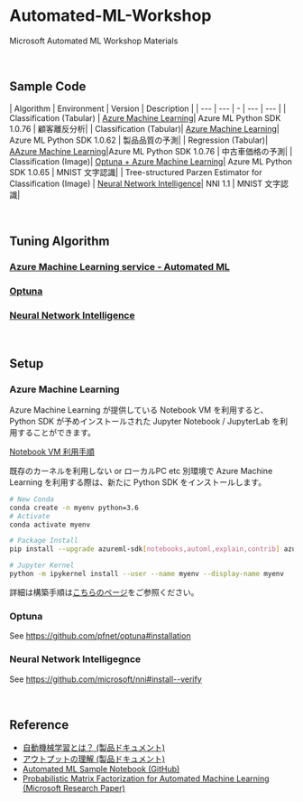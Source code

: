 # Automated-ML-Workshop

Microsoft Automated ML Workshop Materials 

<br/>

## Sample Code
| Algorithm | Environment | Version | Description | 
| --- | --- | - | --- | --- |
| Classification (Tabular) | [Azure Machine Learning](Sample/Azure-Machine-Learning-service/Churn-classification-explainer-remote.ipynb)| Azure ML Python SDK 1.0.76 | 顧客離反分析| 
| Classification (Tabular)| [Azure Machine Learning](Sample/Azure-Machine-Learning-service/FactoryQC-classification-explainer-remote.ipynb)| Azure ML Python SDK 1.0.62 | 製品品質の予測| 
| Regression (Tabular)| [AAzure Machine Learning](Sample/Azure-Machine-Learning-service/Automobile-regression-explainer.ipynb)|Azure ML Python SDK  1.0.76 | 中古車価格の予測| 
| Classification (Image)| [Optuna + Azure Machine Learning](Sample/Azure-Machine-Learning/Mnist-classification-keras-Optuna.ipynb)| Azure ML Python SDK 1.0.65 |  MNIST 文字認識| 
| Tree-structured Parzen Estimator for Classification (Image) | [Neural Network Intelligence](Sample/NNI/MNIST/)| NNI 1.1 | MNIST 文字認識| 



<br/>

## Tuning Algorithm

### [Azure Machine Learning service - Automated ML](./Azure-Machine-Learning-service.md)
### [Optuna](https://optuna.org/)
### [Neural Network Intelligence](https://github.com/microsoft/nni)

<br/>    
  
## Setup
### Azure Machine Learning

Azure Machine Learning が提供している Notebook VM を利用すると、Python SDK が予めインストールされた Jupyter Notebook / JupyterLab を利用することができます。

[Notebook VM 利用手順](https://docs.microsoft.com/ja-JP/azure/machine-learning/service/quickstart-run-cloud-notebook)

既存のカーネルを利用しない or ローカルPC etc 別環境で Azure Machine Learning を利用する際は、新たに Python SDK をインストールします。

```bash
# New Conda
conda create -n myenv python=3.6
# Activate 
conda activate myenv
```
```bash
# Package Install
pip install --upgrade azureml-sdk[notebooks,automl,explain,contrib] azureml-dataprep
```
```bash
# Jupyter Kernel
python -m ipykernel install --user --name myenv --display-name myenv
```

詳細は構築手順は[こちらのページ](https://docs.microsoft.com/ja-JP/azure/machine-learning/service/how-to-configure-environment#local)をご参照ください。

### Optuna
See  https://github.com/pfnet/optuna#installation

### Neural Network Intelligegnce
See  https://github.com/microsoft/nni#install--verify

<br/>

## Reference
- [自動機械学習とは？ (製品ドキュメント)](https://docs.microsoft.com/ja-JP/azure/machine-learning/service/concept-automated-ml?WT.mc_id=oreilly-webinar-lazzeri)
- [アウトプットの理解 (製品ドキュメント)](https://docs.microsoft.com/ja-jp/azure/machine-learning/service/how-to-understand-automated-ml)
- [Automated ML Sample Notebook (GitHub)](https://github.com/Azure/MachineLearningNotebooks/tree/master/how-to-use-azureml/automated-machine-learning)
- [Probabilistic Matrix Factorization for Automated Machine Learning
(Microsoft Research Paper)](https://www.microsoft.com/en-us/research/publication/probabilistic-matrix-factorization-for-automated-machine-learning/)


